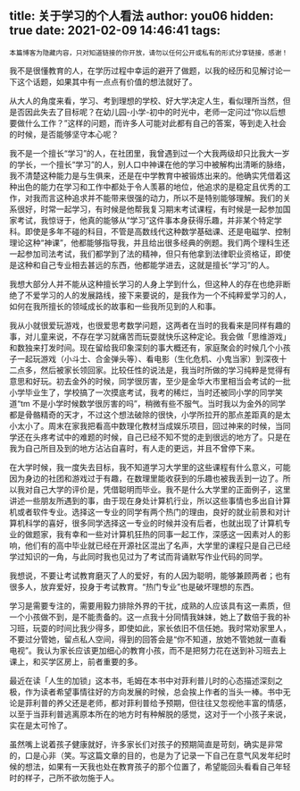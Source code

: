 title: 关于学习的个人看法
author: you06
hidden: true
date: 2021-02-09 14:46:41
tags:
---
    本篇博客为隐藏内容，只对知道链接的你开放，请勿以任何公开或私有的形式分享链接，感谢！

我不是很懂教育的人，在学历过程中幸运的避开了做题，以我的经历和见解讨论一下这个话题，如果其中有一点点有价值的想法就好了。

从大人的角度来看，学习、考到理想的学校、好大学决定人生，看似理所当然，但是否因此失去了目标呢？在幼儿园-小学-初中的时光中，老师一定问过“你以后想要做什么工作？”这样的问题，而许多人可能对此都有自己的答案，等到走入社会的时候，是否能够坚守本心呢？

我不是一个擅长“学习”的人，在社团里，我曾遇到过一个大我两级却只比我大一岁的学长，一个擅长“学习”的人，别人口中神课在他的学习中被解构出清晰的脉络，我不清楚这种能力是与生俱来，还是在中学教育中被锻炼出来的。他确实凭借着这种出色的能力在学习和工作中都处于令人羡慕的地位，他追求的是稳定且优秀的工作，对我而言这种追求并不能带来很强的动力，所以不是特别能够理解。我们的关系很好，时常一起学习，有时候是他帮我复习期末考试课程，有时候是一起参加国家考试，我惊讶于，他真的能够从“学习”这件事本身获得乐趣，并非某个特定学科。即使是多年不碰的科目，不管是高数线代这种数学基础课、还是电磁学、控制理论这种“神课”，他都能够指导我，并且给出很多经典的例题。我们两个理科生还一起参加司法考试，我们都学到了法的精神，但只有他拿到法律职业资格证，即使是这种和自己专业相去甚远的东西，他都能学进去，这就是擅长“学习”的人。

我想大部分人并不能从这种擅长学习的人身上学到什么，但这种人的存在也绝非断绝了不爱学习的人的发展路线，接下来要说的，是我作为一个不纯粹爱学习的人，如何在我所擅长的领域成长的故事和一些我所见到的人和事。

我从小就很爱玩游戏，也很爱思考数学问题，这两者在当时的我看来是同样有趣的事，对儿童来说，不存在学习就痛苦而玩耍就快乐这种定论。我会做「思维游戏」和数独来打发时间。现在留给我印象深刻的事大概还有，家庭聚会的时候几个小孩子一起玩游戏（小斗士、合金弹头等）、看电影（生化危机、小鬼当家）到深夜十二点多，然后被家长领回家。比较任性的说法是，我当时所做的学习纯粹是觉得有意思和好玩。初去金外的时候，同学很厉害，至少是金华大市里相当会考试的一批小学毕业生了，学校搞了一次摸底考试，我考的稀烂，当时还被同小学的同学笑道“tm 不是小学时候数学很厉害的吗”，稍微有些不服气。当时我以为金外的同学都是骨骼精奇的天才，不过这个想法破除的很快，小学所拉开的那点差距真的是太小太小了。周末在家我把看高中数理化教材当成娱乐项目，回过神来的时候，当同学还在头疼考试中的难题的时候，自己已经不知不觉的走到很远的地方了。只是在我为自己所目及到的地方沾沾自喜时，有人走的更远，并且不曾停下来。

在大学时候，我一度失去目标，我不知道学习大学里的这些课程有什么意义，可能因为身边的社团和游戏过于有趣，在数理里能收获到的乐趣也被我丢到一边了。所以我对自己大学的评价是，凭借聪明而毕业。我不是什么大学里的正面例子，这里讲述一些朋友所遇到的事，由于现在身处计算机行业，所以这些事情也多出自计算机或者软件专业。选择这一专业的同学有两个热门的理由，良好的就业前景和对计算机科学的喜好，很多同学选择这一专业的时候并没有后者，也就出现了计算机专业的做题家，我有幸和一些对计算机狂热的同事一起工作，深感这一因素对人的影响，他们有的高中毕业就已经在开源社区混出了名声，大学里的课程只是自己已经学过知识的一角，与此同时我也见过为了考试而背诵默写作业代码的同学。

我想说，不要让考试教育磨灭了人的爱好，有的人因为聪明，能够兼顾两者；也有很多人，放弃爱好，投身于考试教育。“热门专业”也是破坏理想的东西。

学习是需要专注的，需要用毅力排除外界的干扰，成熟的人应该具有这一素质，但一个小孩做不到，是不能责备的。这一点我十分同情我妹妹，她上了数倍于我的补习班，玩耍的时间比我少得多，即使如此，家长依旧不信任她。我时常劝家里人，不要过分管她，留点私人空间，得到的回答会是“你不知道，放她不管她就一直看电视”。我认为家长应该更加细心的教育小孩，而不是把努力花在送到补习班去上课上，和买学区房上，前者重要的多。

最近在读「人生的加锁」这本书，毛姆在本书中对菲利普儿时的心态描述深刻之极，作为读者希望事情往好的方向发展的时候，总会挨上作者的当头一棒。书中无论是菲利普的养父还是老师，都对菲利普给予预期，但往往又忽视他丰富的情感，以至于当菲利普逃离原本所在的地方时有种解脱的感觉，这对于一个小孩子来说，实在是太可怜了。

虽然嘴上说着孩子健康就好，许多家长们对孩子的预期简直是苛刻，确实是非常的，口是心非（笑。写这篇文章的目的，也是为了记录一下自己在意气风发年纪时候的想法，如果有一天我也处在教育孩子的那个位置了，希望能回头看看自己年轻时的样子，己所不欲勿施于人。
